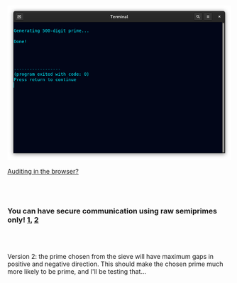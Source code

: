 <!--
Generates 50-50k-digit prime checked with p<65536 having a prime gap of ~266.
-->



<p align="center">
  <img src="https://raw.githubusercontent.com/compromise-evident/ProximitySieve/main/Other/Terminal_7408ba71caa9d51e67d4b875ce253cdb6ca1cda1d39a58d0a0a4cd34599f0921.png">
</p>

[Auditing in the browser?](https://coliru.stacked-crooked.com/a/68bea8980798d4cd)

<br>
<br>

### You can have secure communication using raw semiprimes only! [1](https://twitter.com/redNVR/status/1715952926626103454), [2](https://github.com/compromise-evident/WhatNot/blob/main/Primality-adjusting%20branded%20strings.pdf)

<br>
<br>

Version 2: the prime chosen from the sieve will have maximum gaps in positive and negative direction.
This should make the chosen prime much more likely to be prime, and I'll be testing that...
